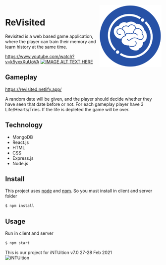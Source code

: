 <img src="./client/public/fav2.png" align="right" width="200" height="200"/>

# ReVisited
Revisited is a web based game application, where the player can train their memory and learn history at the same time.

https://www.youtube.com/watch?v=k5yxxXuUoVA
[![IMAGE ALT TEXT HERE](https://img.youtube.com/vi/k5yxxXuUoVA/0.jpg)](https://www.youtube.com/watch?v=k5yxxXuUoVA)

## Gameplay 
https://revisited.netlify.app/

A random date will be given, and the player should decide whether they have seen that date before or not. For each gameplay player have 3 Life/Hearts/Tries. If the life is depleted the game will be over.

## Technology
- MongoDB
- React.js
- HTML
- CSS
- Express.js
- Node.js

## Install
This project uses [node](http://nodejs.org) and [npm](https://npmjs.com). So you must install in client and server folder
```sh
$ npm install
```

## Usage
Run in client and server
```sh
$ npm start
```

This is our project for iNTUition v7.0
27-28 Feb 2021
<br>
<img src="https://challengepost-s3-challengepost.netdna-ssl.com/photos/production/challenge_photos/001/404/749/datas/full_width.png" alt="iNTUition" width="500" height="150">


